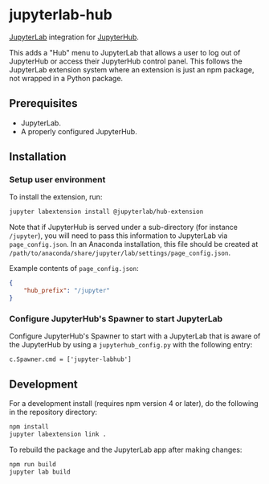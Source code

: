 # jupyterlab-hub

[JupyterLab](https://github.com/jupyterlab/jupyterlab) integration for
[JupyterHub](https://github.com/jupyterhub/jupyterhub).

This adds a "Hub" menu to JupyterLab that allows a user to log out of JupyterHub
or access their JupyterHub control panel. This follows the JupyterLab extension system where an extension is just an npm package, not wrapped
in a Python package.

## Prerequisites

* JupyterLab.
* A properly configured JupyterHub.

## Installation

### Setup user environment

To install the extension, run:

```bash
jupyter labextension install @jupyterlab/hub-extension
```

Note that if JupyterHub is served under a sub-directory (for instance `/jupyter`), you will need to pass this information to JupyterLab via `page_config.json`. In an Anaconda installation, this file should be created at `/path/to/anaconda/share/jupyter/lab/settings/page_config.json`. 

Example contents of `page_config.json`:
```json
{
    "hub_prefix": "/jupyter"
}
```

### Configure JupyterHub's Spawner to start JupyterLab

Configure JupyterHub's Spawner to start with a JupyterLab that is aware of the JupyterHub by using a `jupyterhub_config.py` with the following entry:

```
c.Spawner.cmd = ['jupyter-labhub']
```

## Development

For a development install (requires npm version 4 or later), do the following in the repository directory:

```bash
npm install
jupyter labextension link .
```

To rebuild the package and the JupyterLab app after making changes:

```bash
npm run build
jupyter lab build
```

